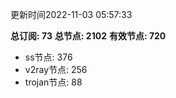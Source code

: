 更新时间2022-11-03 05:57:33

**总订阅: 73**
**总节点: 2102**
**有效节点: 720**
- ss节点: 376
- v2ray节点: 256
- trojan节点: 88

